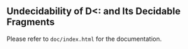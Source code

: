 ## Undecidability of D<: and Its Decidable Fragments

Please refer to `doc/index.html` for the documentation.
